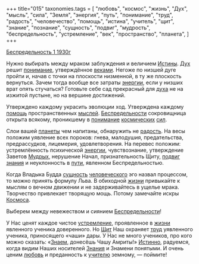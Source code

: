 +++
title="015"
taxonomies.tags = [
 "любовь",
 "космос",
 "жизнь",
 "Дух",
 "мысль",
 "сила",
 "Земля",
 "энергия",
 "путь",
 "понимание",
 "труд",
 "радость",
 "человечество",
 "помощь",
 "истина",
 "учитель",
 "щит",
 "знание",
 "познание",
 "сущность",
 "подвиг",
 "мудрость",
 "беспредельность",
 "устремление",
 "век",
 "пространство",
 "планета",
]
+++

[Беспредельность 1 1930г](/agni/1930)

Нужно выбирать между мраком заблуждения и величием [Истины](/tags/истина). [Дух](/tags/Дух) решит [понимание](/tags/понимание), утверждённое [веками](/tags/век). Негоже по низшей дуге пройти и, начав с точки на плоскости низменной, в ту же плоскость вернуться. Зачем тогда вообще все затраты [энергии](/tags/энергия), если у низших врат опять стучаться? Готовьте себе сад прекрасный для [духа](/tags/Дух) не на изжитой пустыне, но на вершине достижений.   

Утверждено каждому украсить эволюции ход. Утверждена каждому [помощь](/tags/помощь) пространственных [мыслей](/tags/мысль). [Беспредельности](/tags/беспредельность) сокровищница открыта всякому, проникшему в [понимание](/tags/понимание) [космических](/tags/космос) [сил](/tags/сила).   

Слои вашей [планеты](/tags/планета) чем напитаны, обнаружить не [радость](/tags/радость). На весы положим уявление всех пороков: гнева, малодушия, предательства, предрассудков, лицемерия, удовлетворения. На перевес положим: устремлённость психической [энергии](/tags/энергия), чувствознание, утверждение Заветов [Мудрых](/tags/мудрость), нерушение Начал, признательность Щиту, [подвиг](/tags/подвиг) [знания](/tags/знание) и неуклонность в [пути](/tags/путь), явленном Беспредельностью.   

Когда Владыка Будда [сущность](/tags/сущность) [человеческого](/tags/человечество) эго назвал процессом, то можно принять формулу Льва. В обиходной [жизни](/tags/жизнь) привыкайте к мыслям о вечном движении и не задерживайтесь в ущелье мрака. Творчество привлекает творящую мощь. Потому замечайте искры [Космоса](/tags/космос).   

Выберем между невежеством и сиянием [Беспредельности](/tags/беспредельность)!   

У Нас ценят каждое чистое [устремление](/tags/устремление), проявленное в [жизни](/tags/жизнь) явленного ученика доверенного. Но [Щит](/tags/щит) Наш охраняет [труд](/tags/труд) уявленного ученика, приносящего «чаши» дары. У Нас не много учеников, про кого можно сказать: «[Знаем](/tags/познание), донесёшь Чашу Амриты!» [Истинно](/tags/истина), радуемся, когда видим Наших носителей [Знания](/tags/знание) и Знамени понятыми. И очень ценим [любовь](/tags/любовь) и преданность к [учителю](/tags/учитель) земному, — поймите!